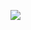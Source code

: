 ![](https://github-readme-stats.vercel.app/api/top-langs?username=icchon&show_icons=true&locale=en&layout=compact)


